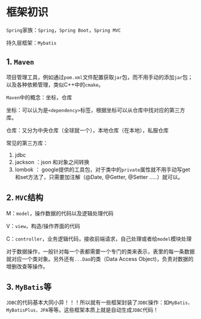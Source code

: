# 框架初识

`Spring`家族：`Spring`，`Spring Boot`，`Spring MVC`

持久层框架：`Mybatis`

## 1. `Maven`

项目管理工具，例如通过`pom.xml`文件配置获取`jar`包，而不用手动的添加`jar`包；以及各种依赖管理，类似C++中的`cmake`。

`Maven`中的概念：坐标，仓库

坐标：可以认为是` <dependency> `标签，根据坐标可以从仓库中找对应的第三方库。

仓库：又分为中央仓库（全球就一个），本地仓库（在本地），私服仓库

常见的第三方库：

1. jdbc
2. jackson  ：json 和对象之间转换
3. lombok ： google提供的工具包，对于类中的`private`属性就不用手动写get和set方法了，只需要加注解（@Date, @Getter, @Setter .....）就可以。

## 2. `MVC`结构

M：`model`，操作数据的代码以及逻辑处理代码

V：`view`，构造/操作界面的代码

C：`controller`，业务逻辑代码，接收前端请求，自己处理或者给`model`模块处理

对于数据操作，一般针对每一个表都需要一个专门的类来表示，表里的每一条数据就对应一个类对象。另外还有`...Dao`的类（Data Access Object)，负责对数据的增删改查等操作。

## 3. `MyBatis`等

`JDBC`的代码基本大同小异！！！所以就有一些框架封装了`JDBC`操作：如`MyBatis，MyBatisPlus，JPA`等等。这些框架本质上就是自动生成`JDBC`代码！











